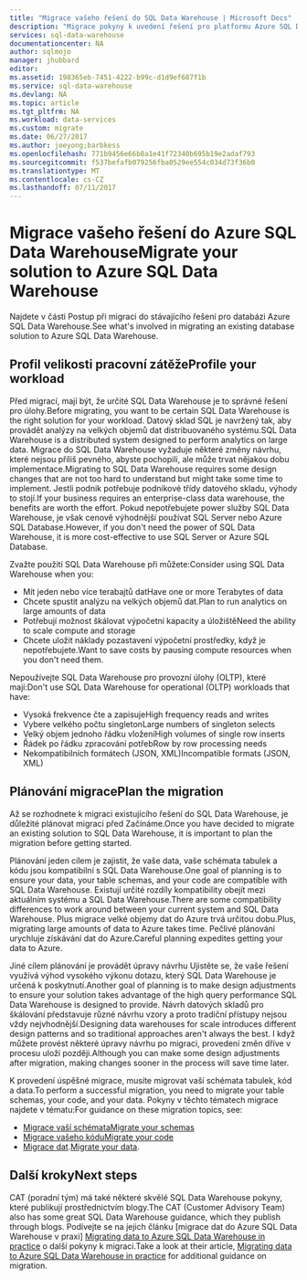 ```yaml
---
title: "Migrace vašeho řešení do SQL Data Warehouse | Microsoft Docs"
description: "Migrace pokyny k uvedení řešení pro platformu Azure SQL Data Warehouse."
services: sql-data-warehouse
documentationcenter: NA
author: sqlmojo
manager: jhubbard
editor: 
ms.assetid: 198365eb-7451-4222-b99c-d1d9ef687f1b
ms.service: sql-data-warehouse
ms.devlang: NA
ms.topic: article
ms.tgt_pltfrm: NA
ms.workload: data-services
ms.custom: migrate
ms.date: 06/27/2017
ms.author: joeyong;barbkess
ms.openlocfilehash: 771b9456e66b8a1e41f72340b695b19e2adaf793
ms.sourcegitcommit: f537befafb079256fba0529ee554c034d73f36b0
ms.translationtype: MT
ms.contentlocale: cs-CZ
ms.lasthandoff: 07/11/2017
---
```

# <a name="migrate-your-solution-to-azure-sql-data-warehouse"></a><span data-ttu-id="c7bc6-103">Migrace vašeho řešení do Azure SQL Data Warehouse</span><span class="sxs-lookup"><span data-stu-id="c7bc6-103">Migrate your solution to Azure SQL Data Warehouse</span></span>
<span data-ttu-id="c7bc6-104">Najdete v části Postup při migraci do stávajícího řešení pro databázi Azure SQL Data Warehouse.</span><span class="sxs-lookup"><span data-stu-id="c7bc6-104">See what's involved in migrating an existing database solution to Azure SQL Data Warehouse.</span></span> 

## <a name="profile-your-workload"></a><span data-ttu-id="c7bc6-105">Profil velikosti pracovní zátěže</span><span class="sxs-lookup"><span data-stu-id="c7bc6-105">Profile your workload</span></span>
<span data-ttu-id="c7bc6-106">Před migrací, mají být, že určité SQL Data Warehouse je to správné řešení pro úlohy.</span><span class="sxs-lookup"><span data-stu-id="c7bc6-106">Before migrating, you want to be certain SQL Data Warehouse is the right solution for your workload.</span></span> <span data-ttu-id="c7bc6-107">Datový sklad SQL je navržený tak, aby provádět analýzy na velkých objemů dat distribuovaného systému.</span><span class="sxs-lookup"><span data-stu-id="c7bc6-107">SQL Data Warehouse is a distributed system designed to perform analytics on large data.</span></span>  <span data-ttu-id="c7bc6-108">Migrace do SQL Data Warehouse vyžaduje některé změny návrhu, které nejsou příliš pevného, abyste pochopili, ale může trvat nějakou dobu implementace.</span><span class="sxs-lookup"><span data-stu-id="c7bc6-108">Migrating to SQL Data Warehouse requires some design changes that are not too hard to understand but might take some time to implement.</span></span> <span data-ttu-id="c7bc6-109">Jestli podnik potřebuje podnikové třídy datového skladu, výhody to stojí.</span><span class="sxs-lookup"><span data-stu-id="c7bc6-109">If your business requires an enterprise-class data warehouse, the benefits are worth the effort.</span></span> <span data-ttu-id="c7bc6-110">Pokud nepotřebujete power služby SQL Data Warehouse, je však cenově výhodnější používat SQL Server nebo Azure SQL Database.</span><span class="sxs-lookup"><span data-stu-id="c7bc6-110">However, if you don't need the power of SQL Data Warehouse, it is more cost-effective to use SQL Server or Azure SQL Database.</span></span>

<span data-ttu-id="c7bc6-111">Zvažte použití SQL Data Warehouse při můžete:</span><span class="sxs-lookup"><span data-stu-id="c7bc6-111">Consider using SQL Data Warehouse when you:</span></span>
- <span data-ttu-id="c7bc6-112">Mít jeden nebo více terabajtů dat</span><span class="sxs-lookup"><span data-stu-id="c7bc6-112">Have one or more Terabytes of data</span></span>
- <span data-ttu-id="c7bc6-113">Chcete spustit analýzu na velkých objemů dat.</span><span class="sxs-lookup"><span data-stu-id="c7bc6-113">Plan to run analytics on large amounts of data</span></span>
- <span data-ttu-id="c7bc6-114">Potřebují možnost škálovat výpočetní kapacity a úložiště</span><span class="sxs-lookup"><span data-stu-id="c7bc6-114">Need the ability to scale compute and storage</span></span> 
- <span data-ttu-id="c7bc6-115">Chcete uložit náklady pozastavení výpočetní prostředky, když je nepotřebujete.</span><span class="sxs-lookup"><span data-stu-id="c7bc6-115">Want to save costs by pausing compute resources when you don't need them.</span></span>

<span data-ttu-id="c7bc6-116">Nepoužívejte SQL Data Warehouse pro provozní úlohy (OLTP), které mají:</span><span class="sxs-lookup"><span data-stu-id="c7bc6-116">Don't use SQL Data Warehouse for operational (OLTP) workloads that have:</span></span>
- <span data-ttu-id="c7bc6-117">Vysoká frekvence čte a zapisuje</span><span class="sxs-lookup"><span data-stu-id="c7bc6-117">High frequency reads and writes</span></span>
- <span data-ttu-id="c7bc6-118">Vybere velkého počtu singleton</span><span class="sxs-lookup"><span data-stu-id="c7bc6-118">Large numbers of singleton selects</span></span>
- <span data-ttu-id="c7bc6-119">Velký objem jednoho řádku vložení</span><span class="sxs-lookup"><span data-stu-id="c7bc6-119">High volumes of single row inserts</span></span>
- <span data-ttu-id="c7bc6-120">Řádek po řádku zpracování potřeb</span><span class="sxs-lookup"><span data-stu-id="c7bc6-120">Row by row processing needs</span></span>
- <span data-ttu-id="c7bc6-121">Nekompatibilních formátech (JSON, XML)</span><span class="sxs-lookup"><span data-stu-id="c7bc6-121">Incompatible formats (JSON, XML)</span></span>


## <a name="plan-the-migration"></a><span data-ttu-id="c7bc6-122">Plánování migrace</span><span class="sxs-lookup"><span data-stu-id="c7bc6-122">Plan the migration</span></span>

<span data-ttu-id="c7bc6-123">Až se rozhodnete k migraci existujícího řešení do SQL Data Warehouse, je důležité plánovat migraci před Začínáme.</span><span class="sxs-lookup"><span data-stu-id="c7bc6-123">Once you have decided to migrate an existing solution to SQL Data Warehouse, it is important to plan the migration before getting started.</span></span> 

<span data-ttu-id="c7bc6-124">Plánování jeden cílem je zajistit, že vaše data, vaše schémata tabulek a kódu jsou kompatibilní s SQL Data Warehouse.</span><span class="sxs-lookup"><span data-stu-id="c7bc6-124">One goal of planning is to ensure your data, your table schemas, and your code are compatible with SQL Data Warehouse.</span></span> <span data-ttu-id="c7bc6-125">Existují určité rozdíly kompatibility obejít mezi aktuálním systému a SQL Data Warehouse.</span><span class="sxs-lookup"><span data-stu-id="c7bc6-125">There are some compatibility differences to work around between your current system and SQL Data Warehouse.</span></span> <span data-ttu-id="c7bc6-126">Plus migrace velké objemy dat do Azure trvá určitou dobu.</span><span class="sxs-lookup"><span data-stu-id="c7bc6-126">Plus, migrating large amounts of data to Azure takes time.</span></span> <span data-ttu-id="c7bc6-127">Pečlivé plánování urychluje získávání dat do Azure.</span><span class="sxs-lookup"><span data-stu-id="c7bc6-127">Careful planning expedites getting your data to Azure.</span></span> 

<span data-ttu-id="c7bc6-128">Jiné cílem plánování je provádět úpravy návrhu Ujistěte se, že vaše řešení využívá výhod vysokého výkonu dotazu, který SQL Data Warehouse je určená k poskytnutí.</span><span class="sxs-lookup"><span data-stu-id="c7bc6-128">Another goal of planning is to make design adjustments to ensure your solution takes advantage of the high query performance SQL Data Warehouse is designed to provide.</span></span> <span data-ttu-id="c7bc6-129">Návrh datových skladů pro škálování představuje různé návrhu vzory a proto tradiční přístupy nejsou vždy nejvhodnější.</span><span class="sxs-lookup"><span data-stu-id="c7bc6-129">Designing data warehouses for scale introduces different design patterns and so traditional approaches aren't always the best.</span></span> <span data-ttu-id="c7bc6-130">I když můžete provést některé úpravy návrhu po migraci, provedení změn dříve v procesu uloží později.</span><span class="sxs-lookup"><span data-stu-id="c7bc6-130">Although you can make some design adjustments after migration, making changes sooner in the process will save time later.</span></span>

<span data-ttu-id="c7bc6-131">K provedení úspěšné migrace, musíte migrovat vaší schémata tabulek, kód a data.</span><span class="sxs-lookup"><span data-stu-id="c7bc6-131">To perform a successful migration, you need to migrate your table schemas, your code, and your data.</span></span> <span data-ttu-id="c7bc6-132">Pokyny v těchto tématech migrace najdete v tématu:</span><span class="sxs-lookup"><span data-stu-id="c7bc6-132">For guidance on these migration topics, see:</span></span>

-  [<span data-ttu-id="c7bc6-133">Migrace vaší schémata</span><span class="sxs-lookup"><span data-stu-id="c7bc6-133">Migrate your schemas</span></span>](sql-data-warehouse-migrate-schema.md)
-  [<span data-ttu-id="c7bc6-134">Migrace vašeho kódu</span><span class="sxs-lookup"><span data-stu-id="c7bc6-134">Migrate your code</span></span>](sql-data-warehouse-migrate-code.md)
-  <span data-ttu-id="c7bc6-135">[Migrace dat](sql-data-warehouse-migrate-data.md).</span><span class="sxs-lookup"><span data-stu-id="c7bc6-135">[Migrate your data](sql-data-warehouse-migrate-data.md).</span></span> 

<!--
## Perform the migration


## Deploy the solution


## Validate the migration

-->

## <a name="next-steps"></a><span data-ttu-id="c7bc6-136">Další kroky</span><span class="sxs-lookup"><span data-stu-id="c7bc6-136">Next steps</span></span>
<span data-ttu-id="c7bc6-137">CAT (poradní tým) má také některé skvělé SQL Data Warehouse pokyny, které publikují prostřednictvím blogy.</span><span class="sxs-lookup"><span data-stu-id="c7bc6-137">The CAT (Customer Advisory Team) also has some great SQL Data Warehouse guidance, which they publish through blogs.</span></span>  <span data-ttu-id="c7bc6-138">Podívejte se na jejich článku [migrace dat do Azure SQL Data Warehouse v praxi] [ Migrating data to Azure SQL Data Warehouse in practice] o další pokyny k migraci.</span><span class="sxs-lookup"><span data-stu-id="c7bc6-138">Take a look at their article, [Migrating data to Azure SQL Data Warehouse in practice][Migrating data to Azure SQL Data Warehouse in practice] for additional guidance on migration.</span></span>

<!--Image references-->

<!--Article references-->

<!--MSDN references-->

<!--Other Web references-->
[Migrating data to Azure SQL Data Warehouse in practice]: https://blogs.msdn.microsoft.com/sqlcat/2016/08/18/migrating-data-to-azure-sql-data-warehouse-in-practice/
